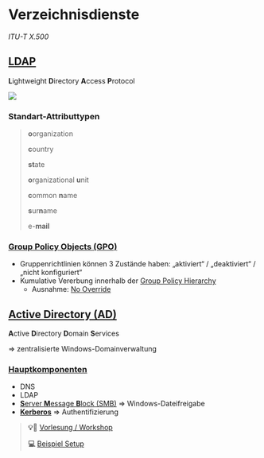 # Verzeichnisdienste
*ITU-T X.500*

## [LDAP](https://de.wikipedia.org/wiki/Lightweight_Directory_Access_Protocol)
**L**ightweight **D**irectory **A**ccess **P**rotocol

![](https://upload.wikimedia.org/wikipedia/commons/3/3e/Datenstruktur.png)


### Standart-Attributtypen

> **o**organization
>
> **c**ountry
>
> **st**ate
>
> **o**rganizational **u**nit
>
> **c**ommon **n**ame
>
> **s**ur**n**ame
>
> e-**mail**

### [Group Policy Objects (GPO)](https://de.wikipedia.org/wiki/Group_Policy_Object)
* Gruppenrichtlinien können 3 Zustände haben: „aktiviert“ / „deaktiviert“ / „nicht konfiguriert“
* Kumulative Vererbung innerhalb der [Group Policy Hierarchy](https://learn.microsoft.com/de-de/previous-versions/windows/desktop/policy/group-policy-hierarchy)
  * Ausnahme: [No Override](https://learn.microsoft.com/de-de/previous-versions/windows/desktop/policy/overriding-and-blocking-group-policy)


## [Active Directory (AD)](https://de.wikipedia.org/wiki/Active_Directory)
**A**ctive **D**irectory **D**omain **S**ervices

=> zentralisierte Windows-Domainverwaltung

### [Hauptkomponenten](https://de.wikipedia.org/wiki/Active_Directory#Die_vier_Hauptkomponenten)

* DNS
* LDAP
* [**S**erver **M**essage **B**lock (SMB)](https://de.wikipedia.org/wiki/Server_Message_Block)
=> Windows-Dateifreigabe
* [**Kerberos**](https://de.wikipedia.org/wiki/Kerberos_(Protokoll))
=> Authentifizierung

> **💡💬** [Vorlesung / Workshop](https://johannesloetzsch.de/about/kerberos/kerberos.pdf)
>
> **💻** [Beispiel Setup](https://johannesloetzsch.de/about/kerberos/setup_krb.sh)
